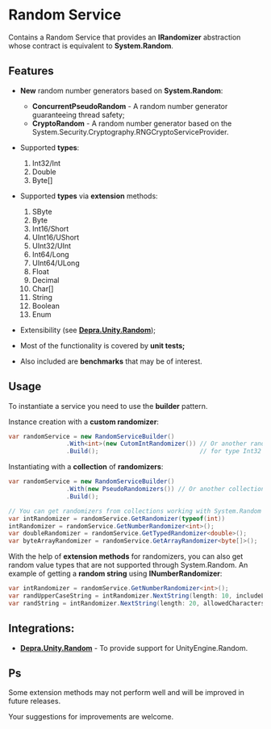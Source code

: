 # Random Service

Contains a Random Service that provides an **IRandomizer** abstraction whose contract is equivalent to **System.Random**.

## Features

- **New** random number generators based on **System.Random**:
    - **ConcurrentPseudoRandom** - A random number generator guaranteeing thread safety;
    - **CryptoRandom** - A random number generator based on the System.Security.Cryptography.RNGCryptoServiceProvider.

- Supported **types**:
    1. Int32/Int
    2. Double
    3. Byte[]

- Supported **types** via **extension** methods:
    1. SByte
    2. Byte
    3. Int16/Short
    4. UInt16/UShort
    5. UInt32/UInt
    6. Int64/Long
    7. UInt64/ULong
    8. Float
    9. Decimal
    10. Char[]
    11. String
    12. Boolean
    13. Enum

- Extensibility (see **[Depra.Unity.Random](https://github.com/Depression-aggression/Unity-Random)**);
- Most of the functionality is covered by **unit tests;**
- Also included are **benchmarks** that may be of interest.

## Usage

To instantiate a service you need to use the **builder** pattern.

Instance creation with a **custom randomizer**:

```csharp
var randomService = new RandomServiceBuilder()
                .With<int>(new CutomIntRandomizer()) // Or another randomizer
                .Build();                            // for type Int32
```

Instantiating with a **collection** of **randomizers**:

```csharp
var randomService = new RandomServiceBuilder()
                .With(new PseudoRandomizers()) // Or another collection of randomizers. 
                .Build();

// You can get randomizers from collections working with System.Random in this way:
var intRandomizer = randomService.GetRandomizer(typeof(int))
intRandomizer = randomService.GetNumberRandomizer<int>();
var doubleRandomizer = randomService.GetTypedRandomizer<double>();
var byteArrayRandomizer = randomService.GetArrayRandomizer<byte[]>();
```

With the help of **extension methods** for randomizers, you can also get random value types that are not supported through System.Random.
An example of getting a **random string** using **INumberRandomizer<int>**:

```csharp
var intRandomizer = randomService.GetNumberRandomizer<int>();
var randUpperCaseString = intRandomizer.NextString(length: 10, includeLowerCase: false);
var randString = intRandomizer.NextString(length: 20, allowedCharacters: "abcdef");
```

## Integrations:

- **[Depra.Unity.Random](https://github.com/Depression-aggression/Unity-Random)** - To provide support for UnityEngine.Random.

## Ps

Some extension methods may not perform well and will be improved in future releases.

Your suggestions for improvements are welcome.